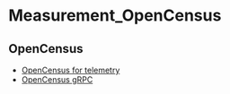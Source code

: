 # Measurement_OpenCensus

## OpenCensus 
 - [OpenCensus for telemetry](https://opencensus.io/)
 - [OpenCensus gRPC](https://opencensus.io/guides/grpc/go/)
